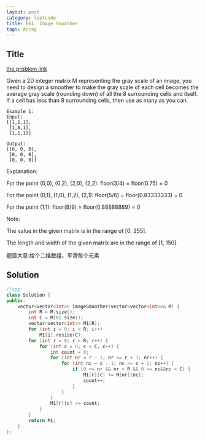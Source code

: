 ```yaml
---
layout: post
category: leetcode
title: 661. Image Smoother
tags: Array
---
```

## Title
[the problem link](https://leetcode.com/problems/image-smoother/description/)

Given a 2D integer matrix M representing the gray scale of an image, you need to design a smoother to make the gray scale of each cell becomes the average gray scale (rounding down) of all the 8 surrounding cells and itself. If a cell has less than 8 surrounding cells, then use as many as you can.
	
	Example 1:
	Input:
	[[1,1,1],
	 [1,0,1],
	 [1,1,1]]

	Output:
	[[0, 0, 0],
	 [0, 0, 0],
	 [0, 0, 0]]

Explanation:

For the point (0,0), (0,2), (2,0), (2,2): floor(3/4) = floor(0.75) = 0

For the point (0,1), (1,0), (1,2), (2,1): floor(5/6) = floor(0.83333333) = 0

For the point (1,1): floor(8/9) = floor(0.88888889) = 0

Note:

The value in the given matrix is in the range of [0, 255].

The length and width of the given matrix are in the range of [1, 150].

题目大意:给个二维数组，平滑每个元素

## Solution
```c++
//cpp:
class Solution {
public:
	vector<vector<int>> imageSmoother(vector<vector<int>>& M) {
		int R = M.size();
		int C = M[0].size();
		vector<vector<int>> M1(R);
		for (int i = 0; i < R; i++)
			M1[i].resize(C);
		for (int r = 0; r < R; r++) {
			for (int c = 0; c < C; c++) {
				int count = 0;
				for (int nr = r - 1; nr <= r + 1; nr++) {
					for (int nc = c - 1; nc <= c + 1; nc++) {
						if (0 <= nr && nr < R && 0 <= nc&&nc < C) {
							M1[r][c] += M[nr][nc];
							count++;
						}
					}
				}
				M1[r][c] /= count;
			}
		}
		return M1;
	}
};
```

